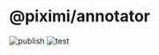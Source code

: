# @piximi/annotator

![publish](https://github.com/piximi/annotator/workflows/publish/badge.svg)
![test](https://github.com/piximi/annotator/workflows/test/badge.svg)
